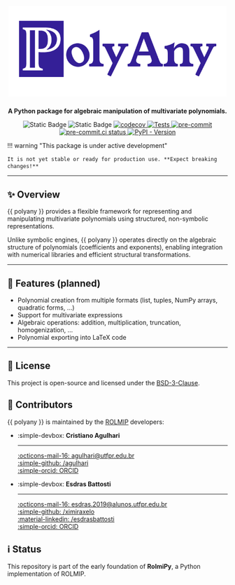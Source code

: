 <h1 align="center">
<img src="assets/polyany_logo.png" alt="PolyAny Logo" width="500">
</h1>

<p align="center">
  <strong>A Python package for algebraic manipulation of multivariate polynomials.</strong>
</p>

<p align="center">
<img src="https://img.shields.io/badge/status-alpha-orchid?logo=data:image/svg%2bxml;base64,PHN2ZyB4bWxucz0iaHR0cDovL3d3dy53My5vcmcvMjAwMC9zdmciIHdpZHRoPSIyNCIgaGVpZ2h0PSIyNCIgdmlld0JveD0iMCAwIDI0IDI0IiBmaWxsPSJub25lIiBzdHJva2U9IndoaXRlIiBzdHJva2Utd2lkdGg9IjIiIHN0cm9rZS1saW5lY2FwPSJyb3VuZCIgc3Ryb2tlLWxpbmVqb2luPSJyb3VuZCIgY2xhc3M9ImZlYXRoZXIgZmVhdGhlci1pbmZvIj48Y2lyY2xlIGN4PSIxMiIgY3k9IjEyIiByPSIxMCI+PC9jaXJjbGU+PGxpbmUgeDE9IjEyIiB5MT0iMTYiIHgyPSIxMiIgeTI9IjEyIj48L2xpbmU+PGxpbmUgeDE9IjEyIiB5MT0iOCIgeDI9IjEyLjAxIiB5Mj0iOCI+PC9saW5lPjwvc3ZnPg==" alt="Static Badge">
<img src="https://img.shields.io/badge/status-pre--alpha-orange" alt="Static Badge">
<a href="https://codecov.io/gh/rolmip/polyany">
  <img src="https://codecov.io/gh/rolmip/polyany/graph/badge.svg?token=XMNXDY6AZ7" alt="codecov">
</a>
<a href="https://github.com/rolmip/polyany/actions/workflows/tests.yml">
  <img src="https://github.com/rolmip/polyany/actions/workflows/tests.yml/badge.svg" alt="Tests">
</a>
<a href="https://github.com/pre-commit/pre-commit">
  <img src="https://img.shields.io/badge/pre--commit-enabled-brightgreen?logo=pre-commit" alt="pre-commit">
</a>
<a href="https://results.pre-commit.ci/latest/github/rolmip/polyany/main">
  <img src="https://results.pre-commit.ci/badge/github/rolmip/polyany/main.svg" alt="pre-commit.ci status">
</a>
<a href="https://pypi.org/project/polyany/">
  <img alt="PyPI - Version" src="https://img.shields.io/pypi/v/polyany?logo=pypi&logoColor=white&logoSize=auto&labelColor=blue&color=limegreen">
</a>

</p>

!!! warning "This package is under active development"

    It is not yet stable or ready for production use. **Expect breaking changes!**

---

## :sparkles: Overview

{{ polyany }} provides a flexible framework for representing and manipulating multivariate polynomials using structured, non-symbolic representations.

Unlike symbolic engines, {{ polyany }} operates directly on the algebraic structure of polynomials (coefficients and exponents), enabling integration with numerical libraries and efficient structural transformations.

---

## :wrench: Features (planned)

- Polynomial creation from multiple formats (list, tuples, NumPy arrays, quadratic forms, ...)
- Support for multivariate expressions
- Algebraic operations: addition, multiplication, truncation, homogenization, ...
- Polynomial exporting into LaTeX code

---

## :page_facing_up: License

This project is open-source and licensed under the [BSD-3-Clause](https://opensource.org/license/bsd-3-clause).

## :busts_in_silhouette: Contributors

{{ polyany }} is maintained by the [ROLMIP](https://rolmip.github.io/) developers:

<div class="grid cards" markdown>

  - :simple-devbox: **Cristiano Agulhari**

    ---

    [:octicons-mail-16: agulhari@utfpr.edu.br](mailto:agulhari@utfpr.edu.br)<br>
    [:simple-github: /agulhari](https://github.com/agulhari)<br>
    [:simple-orcid: ORCID](https://orcid.org/0000-0001-7630-1828)


  - :simple-devbox: **Esdras Battosti**

    ---

    [:octicons-mail-16: esdras.2019@alunos.utfpr.edu.br](mailto:esdras.2019@alunos.utfpr.edu.br)<br>
    [:simple-github: /ximiraxelo](https://github.com/ximiraxelo)<br>
    [:material-linkedin: /esdrasbattosti](https://www.linkedin.com/in/esdrasbattosti/)<br>
    [:simple-orcid: ORCID](https://orcid.org/0000-0002-9288-6376)

</div>


## :information_source: Status

This repository is part of the early foundation of **RolmiPy**, a Python implementation of ROLMIP.
